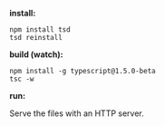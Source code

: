 **install:**
```
npm install tsd
tsd reinstall
```

**build (watch):**
```
npm install -g typescript@1.5.0-beta
tsc -w
```
**run:**

Serve the files with an HTTP server.
